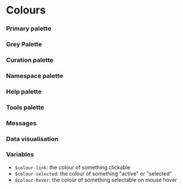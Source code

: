 # Colours

### Primary palette

<div class="box-colour colour-sapphire-blue" data-name="$colour-sapphire-blue"></div>
<div class="box-colour colour-sea-blue" data-name="$colour-sea-blue" ></div>
<div class="box-colour colour-vivid-cerulean" data-name="$colour-vivid-cerulean" ></div>
<div class="box-colour colour-medium-turquoise" data-name="$colour-medium-turquoise" ></div>
<div class="box-colour colour-gainsborough" data-name="$colour-gainsborough" ></div>

### Grey Palette

<div class="box-colour colour-yankees-blue" data-name="$colour-yankees-blue" ></div>
<div class="box-colour colour-independence" data-name="$colour-independence" ></div>
<div class="box-colour colour-weldon-blue" data-name="$colour-weldon-blue" ></div>
<div class="box-colour colour-pastel-blue" data-name="$colour-pastel-blue" ></div>
<div class="box-colour colour-platinum" data-name="$colour-platinum" ></div>
<div class="box-colour colour-sky-white" data-name="$colour-sky-white" ></div>

### Curation palette

<div class="box-colour colour-reviewed" data-name="$colour-reviewed" ></div>
<div class="box-colour colour-unreviewed" data-name="$colour-unreviewed" ></div>

### Namespace palette

<div class="box-colour colour-uniref" data-name="$colour-uniref" ></div>
<div class="box-colour colour-uniparc" data-name="$colour-uniparc" ></div>
<div class="box-colour colour-proteomes" data-name="$colour-proteomes" ></div>

### Help palette

<div class="box-colour colour-help-green" data-name="$colour-help-green" ></div>

### Tools palette

<div class="box-colour colour-peptide-search" data-name="$colour-peptide-search" ></div>
<div class="box-colour colour-id-mapping" data-name="$colour-id-mapping" ></div>
<div class="box-colour colour-blast" data-name="$colour-blast" ></div>
<div class="box-colour colour-align" data-name="$colour-align" ></div>

### Messages

<div class="box-colour colour-warning" data-name="$colour-warning" ></div>
<div class="box-colour colour-failure" data-name="$colour-failure" ></div>
<div class="box-colour colour-success" data-name="$colour-success" ></div>
<div class="box-colour colour-info" data-name="$colour-info" ></div>

### Data visualisation

<div class="box-colour colour-coyote-brown" data-name="$colour-coyote-brown" ></div>
<div class="box-colour colour-outer-space" data-name="$colour-outer-space" ></div>

### Variables

- `$colour-link`: the colour of something clickable
- `$colour-selected`: the colour of something "active" or "selected"
- `$colour-hover`: the colour of something selectable on mouse hover
